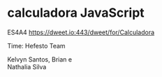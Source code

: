# calculadora JavaScript
ES4A4
https://dweet.io:443/dweet/for/Calculadora

Time: Hefesto Team

Kelvyn Santos,
Brian e  
Nathalia Silva 
